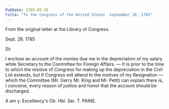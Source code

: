 ```yaml
---
PubDate: 1785-09-28
title: "To the Congress of the United States  September 28, 1785"
---
```


   From the original letter at the Library of Congress.
   
   Sept. 28. 1785
   
   Sir

   I enclose an account of the monies due me in the depreciation of my salary
   while Secretary to the Committee for Foreign Affairs. &mdash; It is prior to the
   time to which the resolve of Congress for making up the depreciation in
   the Civil List extends, but if Congress will attend to the motives of my
   Resignation &mdash; which the Committee (Mr. Gerry Mr. King and Mr. Petit) can
   explain there is, I conceive, every reason of justice and honor that the
   account should be discharged.
   
   A am y. Excellency's Ob. Hbl. Ser. T. PAINE.




